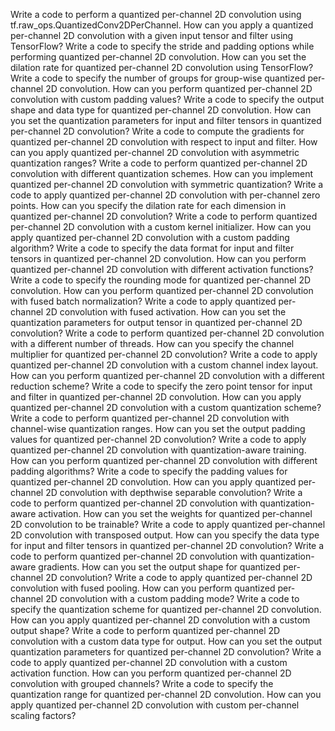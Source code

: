 Write a code to perform a quantized per-channel 2D convolution using tf.raw_ops.QuantizedConv2DPerChannel.
How can you apply a quantized per-channel 2D convolution with a given input tensor and filter using TensorFlow?
Write a code to specify the stride and padding options while performing quantized per-channel 2D convolution.
How can you set the dilation rate for quantized per-channel 2D convolution using TensorFlow?
Write a code to specify the number of groups for group-wise quantized per-channel 2D convolution.
How can you perform quantized per-channel 2D convolution with custom padding values?
Write a code to specify the output shape and data type for quantized per-channel 2D convolution.
How can you set the quantization parameters for input and filter tensors in quantized per-channel 2D convolution?
Write a code to compute the gradients for quantized per-channel 2D convolution with respect to input and filter.
How can you apply quantized per-channel 2D convolution with asymmetric quantization ranges?
Write a code to perform quantized per-channel 2D convolution with different quantization schemes.
How can you implement quantized per-channel 2D convolution with symmetric quantization?
Write a code to apply quantized per-channel 2D convolution with per-channel zero points.
How can you specify the dilation rate for each dimension in quantized per-channel 2D convolution?
Write a code to perform quantized per-channel 2D convolution with a custom kernel initializer.
How can you apply quantized per-channel 2D convolution with a custom padding algorithm?
Write a code to specify the data format for input and filter tensors in quantized per-channel 2D convolution.
How can you perform quantized per-channel 2D convolution with different activation functions?
Write a code to specify the rounding mode for quantized per-channel 2D convolution.
How can you perform quantized per-channel 2D convolution with fused batch normalization?
Write a code to apply quantized per-channel 2D convolution with fused activation.
How can you set the quantization parameters for output tensor in quantized per-channel 2D convolution?
Write a code to perform quantized per-channel 2D convolution with a different number of threads.
How can you specify the channel multiplier for quantized per-channel 2D convolution?
Write a code to apply quantized per-channel 2D convolution with a custom channel index layout.
How can you perform quantized per-channel 2D convolution with a different reduction scheme?
Write a code to specify the zero point tensor for input and filter in quantized per-channel 2D convolution.
How can you apply quantized per-channel 2D convolution with a custom quantization scheme?
Write a code to perform quantized per-channel 2D convolution with channel-wise quantization ranges.
How can you set the output padding values for quantized per-channel 2D convolution?
Write a code to apply quantized per-channel 2D convolution with quantization-aware training.
How can you perform quantized per-channel 2D convolution with different padding algorithms?
Write a code to specify the padding values for quantized per-channel 2D convolution.
How can you apply quantized per-channel 2D convolution with depthwise separable convolution?
Write a code to perform quantized per-channel 2D convolution with quantization-aware activation.
How can you set the weights for quantized per-channel 2D convolution to be trainable?
Write a code to apply quantized per-channel 2D convolution with transposed output.
How can you specify the data type for input and filter tensors in quantized per-channel 2D convolution?
Write a code to perform quantized per-channel 2D convolution with quantization-aware gradients.
How can you set the output shape for quantized per-channel 2D convolution?
Write a code to apply quantized per-channel 2D convolution with fused pooling.
How can you perform quantized per-channel 2D convolution with a custom padding mode?
Write a code to specify the quantization scheme for quantized per-channel 2D convolution.
How can you apply quantized per-channel 2D convolution with a custom output shape?
Write a code to perform quantized per-channel 2D convolution with a custom data type for output.
How can you set the output quantization parameters for quantized per-channel 2D convolution?
Write a code to apply quantized per-channel 2D convolution with a custom activation function.
How can you perform quantized per-channel 2D convolution with grouped channels?
Write a code to specify the quantization range for quantized per-channel 2D convolution.
How can you apply quantized per-channel 2D convolution with custom per-channel scaling factors?